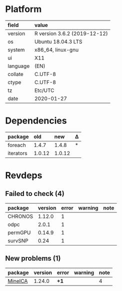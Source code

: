 # Platform

|field    |value                        |
|:--------|:----------------------------|
|version  |R version 3.6.2 (2019-12-12) |
|os       |Ubuntu 18.04.3 LTS           |
|system   |x86_64, linux-gnu            |
|ui       |X11                          |
|language |(EN)                         |
|collate  |C.UTF-8                      |
|ctype    |C.UTF-8                      |
|tz       |Etc/UTC                      |
|date     |2020-01-27                   |

# Dependencies

|package   |old    |new    |Δ  |
|:---------|:------|:------|:--|
|foreach   |1.4.7  |1.4.8  |*  |
|iterators |1.0.12 |1.0.12 |   |

# Revdeps

## Failed to check (4)

|package |version |error |warning |note |
|:-------|:-------|:-----|:-------|:----|
|CHRONOS |1.12.0  |1     |        |     |
|odpc    |2.0.1   |1     |        |     |
|permGPU |0.14.9  |1     |        |     |
|survSNP |0.24    |1     |        |     |

## New problems (1)

|package                        |version |error  |warning |note |
|:------------------------------|:-------|:------|:-------|:----|
|[MineICA](problems.md#mineica) |1.24.0  |__+1__ |        |4    |

